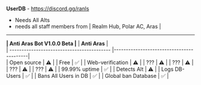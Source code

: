 **UserDB** - https://discord.gg/ranls
- Needs All Alts
- needs all staff members from | Realm Hub, Polar AC, Aras |
-------------------------------------------------------
**| Anti Aras Bot V1.0.0 Beta |**
|               **Anti Aras**                |     
| ------------------------------------------ |------------------------------------------|     
| Open source                                | ⚠️                                       | 
| Free                                       | ✅                                       |
| Web-verification                           | ⚠️                                       |
| ???                                        | ⚠️                                       | 
| ???                                        | ⚠️                                       |
| ???                                        | ⚠️                                       |
| ???                                        | ⚠️                                       |
| 99.99% uptime                              | ✅                                       |
| Detects Alt                                | ⚠️                                       | 
| Logs DB-Users                              | ✅                                       |
| Bans All Users in DB                       | ✅                                       |
| Global ban Database                        | ✅                                       |
